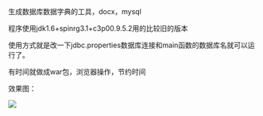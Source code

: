 生成数据库数据字典的工具，docx，mysql

程序使用jdk1.6+spinrg3.1+c3p00.9.5.2用的比较旧的版本

使用方式就是改一下jdbc.properties数据库连接和main函数的数据库名就可以运行了。

有时间就做成war包，浏览器操作，节约时间

效果图：

![](https://i.imgur.com/lnl4Kf1.jpg)
